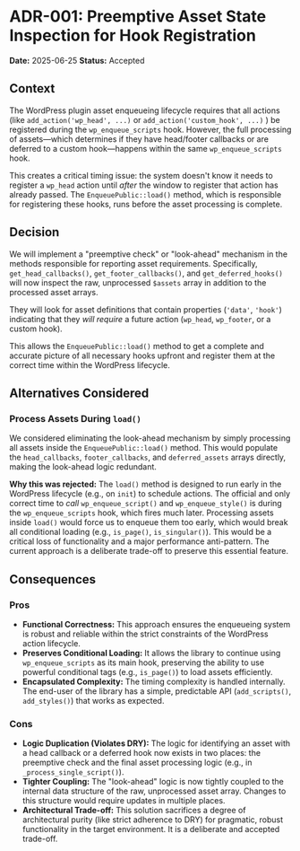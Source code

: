 # ADR-001: Preemptive Asset State Inspection for Hook Registration

**Date:** 2025-06-25
**Status:** Accepted

## Context

The WordPress plugin asset enqueueing lifecycle requires that all actions (like `add_action('wp_head', ...)` or `add_action('custom_hook', ...)` ) be registered during the `wp_enqueue_scripts` hook. However, the full processing of assets—which determines if they have head/footer callbacks or are deferred to a custom hook—happens within the same `wp_enqueue_scripts` hook.

This creates a critical timing issue: the system doesn't know it needs to register a `wp_head` action until *after* the window to register that action has already passed. The `EnqueuePublic::load()` method, which is responsible for registering these hooks, runs before the asset processing is complete.

## Decision

We will implement a "preemptive check" or "look-ahead" mechanism in the methods responsible for reporting asset requirements. Specifically, `get_head_callbacks()`, `get_footer_callbacks()`, and `get_deferred_hooks()` will now inspect the raw, unprocessed `$assets` array in addition to the processed asset arrays.

They will look for asset definitions that contain properties (`'data'`, `'hook'`) indicating that they *will require* a future action (`wp_head`, `wp_footer`, or a custom hook).

This allows the `EnqueuePublic::load()` method to get a complete and accurate picture of all necessary hooks upfront and register them at the correct time within the WordPress lifecycle.

## Alternatives Considered

### Process Assets During `load()`

We considered eliminating the look-ahead mechanism by simply processing all assets inside the `EnqueuePublic::load()` method. This would populate the `head_callbacks`, `footer_callbacks`, and `deferred_assets` arrays directly, making the look-ahead logic redundant.

**Why this was rejected:** The `load()` method is designed to run early in the WordPress lifecycle (e.g., on `init`) to schedule actions. The official and only correct time to *call* `wp_enqueue_script()` and `wp_enqueue_style()` is during the `wp_enqueue_scripts` hook, which fires much later. Processing assets inside `load()` would force us to enqueue them too early, which would break all conditional loading (e.g., `is_page()`, `is_singular()`). This would be a critical loss of functionality and a major performance anti-pattern. The current approach is a deliberate trade-off to preserve this essential feature.

## Consequences

### Pros

* **Functional Correctness:** This approach ensures the enqueueing system is robust and reliable within the strict constraints of the WordPress action lifecycle.
* **Preserves Conditional Loading:** It allows the library to continue using `wp_enqueue_scripts` as its main hook, preserving the ability to use powerful conditional tags (e.g., `is_page()`) to load assets efficiently.
* **Encapsulated Complexity:** The timing complexity is handled internally. The end-user of the library has a simple, predictable API (`add_scripts()`, `add_styles()`) that works as expected.

### Cons

* **Logic Duplication (Violates DRY):** The logic for identifying an asset with a head callback or a deferred hook now exists in two places: the preemptive check and the final asset processing logic (e.g., in `_process_single_script()`).
* **Tighter Coupling:** The "look-ahead" logic is now tightly coupled to the internal data structure of the raw, unprocessed asset array. Changes to this structure would require updates in multiple places.
* **Architectural Trade-off:** This solution sacrifices a degree of architectural purity (like strict adherence to DRY) for pragmatic, robust functionality in the target environment. It is a deliberate and accepted trade-off.
